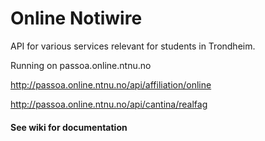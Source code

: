 Online Notiwire
=========

API for various services relevant for students in Trondheim.

Running on passoa.online.ntnu.no

http://passoa.online.ntnu.no/api/affiliation/online

http://passoa.online.ntnu.no/api/cantina/realfag

#### See wiki for documentation
